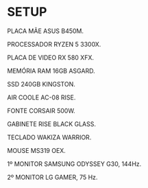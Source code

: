 <!DOCTYPE html>
<html lang="pt-BR">
<head>
    <h1>SETUP</h1>
    <p>PLACA MÃE ASUS B450M.</p>
    <p>PROCESSADOR RYZEN 5 3300X.</p>
    <p>PLACA DE VIDEO RX 580 XFX.</p>
    <p>MEMÓRIA RAM 16GB ASGARD.</p>
    <p>SSD 240GB KINGSTON.</p>
    <p>AIR COOLE AC-08 RISE.</p>
    <p>FONTE CORSAIR 500W.</p>
    <p>GABINETE RISE BLACK GLASS.</p>
    <p>TECLADO WAKIZA WARRIOR.</p>
    <p>MOUSE MS319 OEX.</p>
    <p>1º MONITOR SAMSUNG ODYSSEY G30, 144Hz.</p>
    <p>2º MONITOR LG GAMER, 75 Hz.</p>
</body>
</html>
